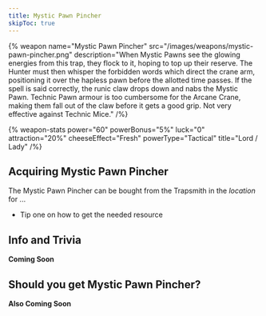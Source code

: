 ```yaml
---
title: Mystic Pawn Pincher
skipToc: true
---
```


{% weapon
 name="Mystic Pawn Pincher"
 src="/images/weapons/mystic-pawn-pincher.png"
 description="When Mystic Pawns see the glowing energies from this trap, they flock to it, hoping to top up their reserve. The Hunter must then whisper the forbidden words which direct the crane arm, positioning it over the hapless pawn before the allotted time passes. If the spell is said correctly, the runic claw drops down and nabs the Mystic Pawn. Technic Pawn armour is too cumbersome for the Arcane Crane, making them fall out of the claw before it gets a good grip. Not very effective against Technic Mice."
/%}

{% weapon-stats
 power="60"
 powerBonus="5%"
 luck="0"
 attraction="20%"
 cheeseEffect="Fresh"
 powerType="Tactical"
 title="Lord / Lady"
/%}

## Acquiring Mystic Pawn Pincher

The Mystic Pawn Pincher can be bought from the Trapsmith in the *location* for ...

- Tip one on how to get the needed resource

## Info and Trivia

**Coming Soon**

## Should you get Mystic Pawn Pincher?

**Also Coming Soon**
